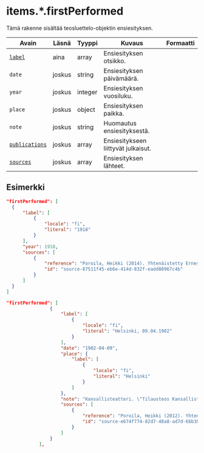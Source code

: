 # items.\*.firstPerformed

Tämä rakenne sisältää teosluettelo-objektin ensiesityksen.

| Avain | Läsnä | Tyyppi | Kuvaus | Formaatti |
| --- | --- | --- | --- | --- |
| [`label`](#itemsfirstperformedlabel) | aina | array | Ensiesityksen otsikko. |  |
| `date` | joskus | string | Ensiesityksen päivämäärä. | |
| `year` | joskus | integer | Ensiesityksen vuosiluku. | |
| `place` | joskus | object | Ensiesityksen paikka. | |
| `note` | joskus | string | Huomautus ensiesityksestä. | |
| [`publications`](#itemsfirstperformedpublications) | joskus | array | Ensiesitykseen liittyvät julkaisut. | |
| [`sources`](#itemsfirstperformedsources) | joskus | array | Ensiesityksen lähteet. | |

## Esimerkki

```JSON
"firstPerformed": [
  {
      "label": [
          {
              "locale": "fi",
              "literal": "1918"
          }
      ],
      "year": 1918,
      "sources": [
          {
              "reference": "Poroila, Heikki (2014). Yhtenäistetty Ernest Pingoud. Teosten yhtenäistettyjen nimekkeiden ohjeluettelo. Helsinki, Suomen musiikkikirjastoyhdistys. Suomen musiikkikirjastoyhdistyksen julkaisusarja, 169. PDF. ISBN 978-952-5363-68-5. ",
              "id": "source-87511f45-eb6e-414d-832f-eadd88967c4b"
          }
      ]
  }
]
```
```JSON
"firstPerformed": [
                {
                    "label": [
                        {
                            "locale": "fi",
                            "literal": "Helsinki, 09.04.1902"
                        }
                    ],
                    "date": "1902-04-09",
                    "place": {
                        "label": [
                            {
                                "locale": "fi",
                                "literal": "Helsinki"
                            }
                        ]
                    },
                    "note": "Kansallisteatteri. \"Tilausteos Kansallisteatterin avajaisiin 9.4.1902.\" (Poroila 2012)",
                    "sources": [
                        {
                            "reference": "Poroila, Heikki (2012). Yhtenäistetty Armas Järnefelt. Yhtenäistettyjen nimekkeiden ohjeluettelo. Helsinki, Suomen musiikkikirjastoyhdistys. Suomen musiikkikirjastoyhdistyksen julkaisusarja, 134. PDF. ISBN 978-952-5363-68-5. ",
                            "id": "source-e674f774-82d7-48a8-ad7d-6bb3834a747e"
                        }
                    ]
                }
            ],
```